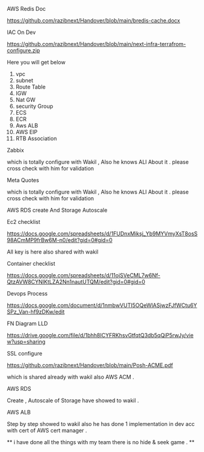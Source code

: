 AWS Redis Doc 

https://github.com/razibnext/Handover/blob/main/bredis-cache.docx


IAC On Dev 

https://github.com/razibnext/Handover/blob/main/next-infra-terrafrom-configure.zip


Here you will get below 

1. vpc
2. subnet 
3. Route Table 
4. IGW
5. Nat GW 
6. security Group 
7. ECS
8. ECR 
9. Aws ALB 
10. AWS EIP 
11. RTB Association 


Zabbix 

which is totally configure with Wakil , Also he knows ALl About it . please cross check with him for validation

Meta Quotes 

which is totally configure with Wakil , Also he knows ALl About it . please cross check with him for validation


AWS RDS create And Storage Autoscale 



Ec2 checklist 

https://docs.google.com/spreadsheets/d/1FUDnxMiksj_Yb9MYVmyXsT8osS98ACmMP9frBw6M-n0/edit?gid=0#gid=0

All key is here also shared with wakil 

Container checklist 

https://docs.google.com/spreadsheets/d/11ojSVeCML7w6Nf-QtzAVW8CYNIKtLZA2Nn1nautUTQM/edit?gid=0#gid=0


Devops Process 

https://docs.google.com/document/d/1nmbwVUTI5OQeWlASjwzFJfWCtu6YSPz_Van-hf9zDKw/edit


FN Diagram LLD 

https://drive.google.com/file/d/1bhh8ICYFRKhsvGtfqtQ3db5qQiP5rwJy/view?usp=sharing




SSL configure 

https://github.com/razibnext/Handover/blob/main/Posh-ACME.pdf 

which is shared already with wakil also AWS ACM . 

AWS RDS 

Create , Autoscale of Storage have showed to wakil . 

AWS ALB 

Step by step showed to wakil also he has done 1 implementation in dev acc with cert of AWS cert manager . 


**  i have done all the things with my team there is no hide & seek game . **  



